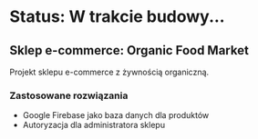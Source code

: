 # Status: W trakcie budowy...

## Sklep e-commerce: Organic Food Market

Projekt sklepu e-commerce z żywnością organiczną.

### Zastosowane rozwiązania

- Google Firebase jako baza danych dla produktów
- Autoryzacja dla administratora sklepu
